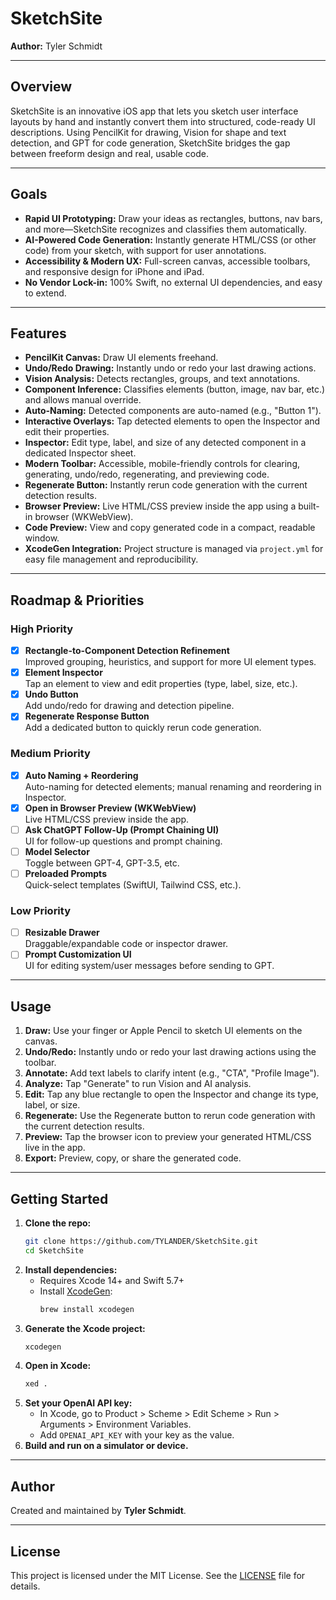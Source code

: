 # SketchSite

**Author:** Tyler Schmidt

---

## Overview

SketchSite is an innovative iOS app that lets you sketch user interface layouts by hand and instantly convert them into structured, code-ready UI descriptions. Using PencilKit for drawing, Vision for shape and text detection, and GPT for code generation, SketchSite bridges the gap between freeform design and real, usable code.

---

## Goals
- **Rapid UI Prototyping:** Draw your ideas as rectangles, buttons, nav bars, and more—SketchSite recognizes and classifies them automatically.
- **AI-Powered Code Generation:** Instantly generate HTML/CSS (or other code) from your sketch, with support for user annotations.
- **Accessibility & Modern UX:** Full-screen canvas, accessible toolbars, and responsive design for iPhone and iPad.
- **No Vendor Lock-in:** 100% Swift, no external UI dependencies, and easy to extend.

---

## Features
- **PencilKit Canvas:** Draw UI elements freehand.
- **Undo/Redo Drawing:** Instantly undo or redo your last drawing actions.
- **Vision Analysis:** Detects rectangles, groups, and text annotations.
- **Component Inference:** Classifies elements (button, image, nav bar, etc.) and allows manual override.
- **Auto-Naming:** Detected components are auto-named (e.g., "Button 1").
- **Interactive Overlays:** Tap detected elements to open the Inspector and edit their properties.
- **Inspector:** Edit type, label, and size of any detected component in a dedicated Inspector sheet.
- **Modern Toolbar:** Accessible, mobile-friendly controls for clearing, generating, undo/redo, regenerating, and previewing code.
- **Regenerate Button:** Instantly rerun code generation with the current detection results.
- **Browser Preview:** Live HTML/CSS preview inside the app using a built-in browser (WKWebView).
- **Code Preview:** View and copy generated code in a compact, readable window.
- **XcodeGen Integration:** Project structure is managed via `project.yml` for easy file management and reproducibility.

---

## Roadmap & Priorities

### High Priority
- [x] **Rectangle-to-Component Detection Refinement**  
  Improved grouping, heuristics, and support for more UI element types.
- [x] **Element Inspector**  
  Tap an element to view and edit properties (type, label, size, etc.).
- [x] **Undo Button**  
  Add undo/redo for drawing and detection pipeline.
- [x] **Regenerate Response Button**  
  Add a dedicated button to quickly rerun code generation.

### Medium Priority
- [x] **Auto Naming + Reordering**  
  Auto-naming for detected elements; manual renaming and reordering in Inspector.
- [x] **Open in Browser Preview (WKWebView)**  
  Live HTML/CSS preview inside the app.
- [ ] **Ask ChatGPT Follow-Up (Prompt Chaining UI)**  
  UI for follow-up questions and prompt chaining.
- [ ] **Model Selector**  
  Toggle between GPT-4, GPT-3.5, etc.
- [ ] **Preloaded Prompts**  
  Quick-select templates (SwiftUI, Tailwind CSS, etc.).

### Low Priority
- [ ] **Resizable Drawer**  
  Draggable/expandable code or inspector drawer.
- [ ] **Prompt Customization UI**  
  UI for editing system/user messages before sending to GPT.

---

## Usage
1. **Draw:** Use your finger or Apple Pencil to sketch UI elements on the canvas.
2. **Undo/Redo:** Instantly undo or redo your last drawing actions using the toolbar.
3. **Annotate:** Add text labels to clarify intent (e.g., "CTA", "Profile Image").
4. **Analyze:** Tap "Generate" to run Vision and AI analysis.
5. **Edit:** Tap any blue rectangle to open the Inspector and change its type, label, or size.
6. **Regenerate:** Use the Regenerate button to rerun code generation with the current detection results.
7. **Preview:** Tap the browser icon to preview your generated HTML/CSS live in the app.
8. **Export:** Preview, copy, or share the generated code.

---

## Getting Started
1. **Clone the repo:**
   ```bash
   git clone https://github.com/TYLANDER/SketchSite.git
   cd SketchSite
   ```
2. **Install dependencies:**
   - Requires Xcode 14+ and Swift 5.7+
   - Install [XcodeGen](https://github.com/yonaskolb/XcodeGen):
     ```bash
     brew install xcodegen
     ```
3. **Generate the Xcode project:**
   ```bash
   xcodegen
   ```
4. **Open in Xcode:**
   ```bash
   xed .
   ```
5. **Set your OpenAI API key:**
   - In Xcode, go to Product > Scheme > Edit Scheme > Run > Arguments > Environment Variables.
   - Add `OPENAI_API_KEY` with your key as the value.
6. **Build and run on a simulator or device.**

---

## Author

Created and maintained by **Tyler Schmidt**.

---

## License

This project is licensed under the MIT License. See the [LICENSE](LICENSE) file for details.
